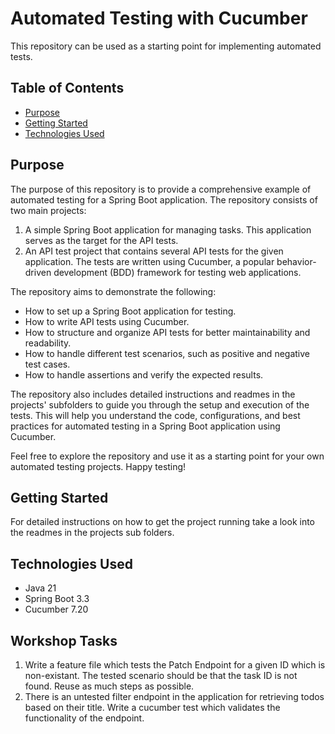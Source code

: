 # Automated Testing with Cucumber

This repository can be used as a starting point for implementing automated tests.

## Table of Contents

- [Purpose](#purpose)
- [Getting Started](#getting-started)
- [Technologies Used](#technologies-used)

## Purpose

The purpose of this repository is to provide a comprehensive example of automated testing for a Spring Boot application.
The repository consists of two main projects:

1. A simple Spring Boot application for managing tasks. This application serves as the target for the API tests.
2. An API test project that contains several API tests for the given application. The tests are written using Cucumber,
   a popular behavior-driven development (BDD) framework for testing web applications.

The repository aims to demonstrate the following:

- How to set up a Spring Boot application for testing.
- How to write API tests using Cucumber.
- How to structure and organize API tests for better maintainability and readability.
- How to handle different test scenarios, such as positive and negative test cases.
- How to handle assertions and verify the expected results.

The repository also includes detailed instructions and readmes in the projects' subfolders to guide you through the
setup and execution of the tests. This will help you understand the code, configurations, and best practices for
automated testing in a Spring Boot application using Cucumber.

Feel free to explore the repository and use it as a starting point for your own automated testing projects. Happy
testing!

## Getting Started

For detailed instructions on how to get the project running take a look into the readmes
in the projects sub folders.

## Technologies Used

- Java 21
- Spring Boot 3.3
- Cucumber 7.20

## Workshop Tasks
1. Write a feature file which tests the Patch Endpoint for a given ID which is non-existant. The tested scenario should be that the task ID is not found. Reuse as much steps as possible.
2. There is an untested filter endpoint in the application for retrieving todos based on their title. Write a cucumber test which validates the functionality of the endpoint.
